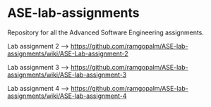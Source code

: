 # ASE-lab-assignments
Repository for all the Advanced Software Engineering assignments.

Lab assignment 2 --> https://github.com/ramgopalm/ASE-lab-assignments/wiki/ASE-Lab-assignment-2

Lab assignment 3 --> https://github.com/ramgopalm/ASE-lab-assignments/wiki/ASE-lab-assignment-3

Lab assignment 4 --> https://github.com/ramgopalm/ASE-lab-assignments/wiki/ASE-lab-assignment-4
